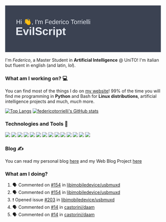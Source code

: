 ![Header](header.png)

I'm *Federico*, a Master Student in **Artificial Intelligence** @ UniTO!
I'm italian but fluent in english (and latin, *lol*).

### What am I working on? 💻

You can find most of the things I do on [my website](https://www.evilscript.eu/)!
99% of the time you will find me programming in **Python** and Bash for **Linux distributions**, artificial intelligence projects and much, *much* more.

[![Top Langs](https://github-readme-stats.vercel.app/api/top-langs/?username=federicotorrielli&langs_count=3)](https://github.com/anuraghazra/github-readme-stats)
[![federicotorrielli's GitHub stats](https://github-readme-stats.vercel.app/api?username=federicotorrielli)](https://github.com/anuraghazra/github-readme-stats)

### Technologies and Tools 🔧
![](https://img.shields.io/badge/OS-Pop_OS!-informational?style=flat&logo=popos&logoColor=white&color=2bbc8a)
![](https://img.shields.io/badge/Editor-VSCode-informational?style=flat&logo=visualstudiocode&logoColor=white&color=2bbc8a)
![](https://img.shields.io/badge/Code-Python-informational?style=flat&logo=Python&logoColor=white&color=2bbc8a)
![](https://img.shields.io/badge/Code-Javascript-informational?style=flat&logo=Javascript&logoColor=white&color=2bbc8a)
![](https://img.shields.io/badge/Code-Java-informational?style=flat&logo=coffeescript&logoColor=white&color=2bbc8a)
![](https://img.shields.io/badge/Code-C-informational?style=flat&logo=C&logoColor=white&color=2bbc8a)
![](https://img.shields.io/badge/Code-Shell-informational?style=flat&logo=Shell&logoColor=white&color=2bbc8a)
![](https://img.shields.io/badge/Learning-Rust-informational?style=flat&logo=Rust&logoColor=white&color=2bbc8a)
![](https://img.shields.io/badge/Tools-PostgreSQL-informational?style=flat&logo=PostgreSQL&logoColor=white&color=e74c3c)
![](https://img.shields.io/badge/Tools-Docker-informational?style=flat&logo=Docker&logoColor=white&color=e74c3c)
![](https://img.shields.io/badge/Using-DuckDuckGO-informational?style=flat&logo=duckduckgo&logoColor=white&color=DE5833)
![](https://img.shields.io/badge/Hating-Windows-informational?style=flat&logo=windows&logoColor=white&color=0078D6)
![](https://img.shields.io/badge/Mail-ProtonMail-informational?style=flat&logo=protonmail&logoColor=white&color=8B89CC)
![](https://img.shields.io/badge/Loving-OpenAI-informational?style=flat&logo=openai&logoColor=white&color=412991)

### Blog ✍

You can read my personal blog [here](https://federicotorrielli.github.io/blog) and my Web Blog Project [here](https://computationalcoffee.github.io)

### What am I doing?

<!--START_SECTION:activity-->
1. 🗣 Commented on [#154](https://github.com/libimobiledevice/usbmuxd/issues/154) in [libimobiledevice/usbmuxd](https://github.com/libimobiledevice/usbmuxd)
2. 🗣 Commented on [#154](https://github.com/libimobiledevice/usbmuxd/issues/154) in [libimobiledevice/usbmuxd](https://github.com/libimobiledevice/usbmuxd)
3. ❗️ Opened issue [#203](https://github.com/libimobiledevice/usbmuxd/issues/203) in [libimobiledevice/usbmuxd](https://github.com/libimobiledevice/usbmuxd)
4. 🗣 Commented on [#14](https://github.com/castorini/daam/issues/14) in [castorini/daam](https://github.com/castorini/daam)
5. 🗣 Commented on [#14](https://github.com/castorini/daam/issues/14) in [castorini/daam](https://github.com/castorini/daam)
<!--END_SECTION:activity-->
